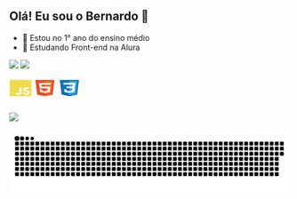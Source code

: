 ## Olá! Eu sou o Bernardo 🐉

- 🔭 Estou no 1° ano do ensino médio
- 🌱 Estudando Front-end na Alura

<div>
<img height="120em" src="https://github-readme-stats.vercel.app/api?username=BernardoSteffens&show_icons=true&theme=bear&include_all_commits=true&count_private=true"/>
<img height="120em" src="https://github-readme-stats.vercel.app/api/top-langs/?username=BernardoSteffens&layout=compact&langs_count=5&theme=bear"/> 
</div>
 
<div style="display: inline_block"><br>
  <img align="center" alt="ber-Js" height="30" width="40" src="https://raw.githubusercontent.com/devicons/devicon/master/icons/javascript/javascript-plain.svg">
  <img align="center" alt="ber-HTML" height="30" width="40" src="https://raw.githubusercontent.com/devicons/devicon/master/icons/html5/html5-original.svg">
  <img align="center" alt="ber-CSS" height="30" width="40" src="https://raw.githubusercontent.com/devicons/devicon/master/icons/css3/css3-original.svg">
</div>
  
  ##
  
<div>
     <a href="https://www.instagram.com/bernardo_steffens/" target="_blank"><img src="https://img.shields.io/badge/-Instagram-%23E4405F?style=for-the-badge&logo=instagram&logoColor=white" target="_blank"></a>
<div>

![Snake animation](https://github.com/BernardoSteffens/Bernardosteffens/blob/output/github-contribution-grid-snake.svg)
